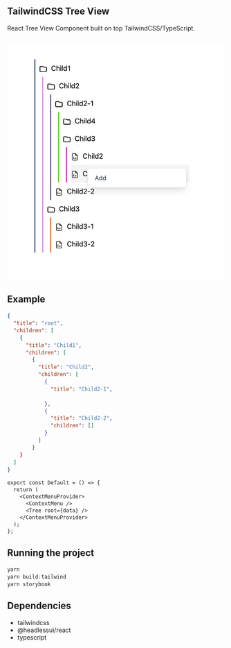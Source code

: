 ## TailwindCSS Tree View

React Tree View Component built on top TailwindCSS/TypeScript.

<div align="center" style="margin-top: 30px;">
<img src="./assets/img.png" width="650"/>
</div>

## Example

```json
{
  "title": "root",
  "children": [
    {
      "title": "Child1",
      "children": [
        {
          "title": "Child2",
          "children": [
            {
              "title": "Child2-1",

            },
            {
              "title": "Child2-2",
              "children": []
            }
          ]
        }
    }
  ]
}
```

```tsx
export const Default = () => {
  return (
    <ContextMenuProvider>
      <ContextMenu />
      <Tree root={data} />
    </ContextMenuProvider>
  );
};
```

## Running the project

```js
yarn
yarn build:tailwind
yarn storybook
```

## Dependencies

- tailwindcss
- @headlessui/react
- typescript
